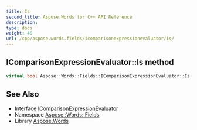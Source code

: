 ```yaml
---
title: Is
second_title: Aspose.Words for C++ API Reference
description: 
type: docs
weight: 40
url: /cpp/aspose.words.fields/icomparisonexpressionevaluator/is/
---
```

## IComparisonExpressionEvaluator::Is method




```cpp
virtual bool Aspose::Words::Fields::IComparisonExpressionEvaluator::Is(const System::TypeInfo &target) const override
```

## See Also

* Interface [IComparisonExpressionEvaluator](../)
* Namespace [Aspose::Words::Fields](../../)
* Library [Aspose.Words](../../../)
